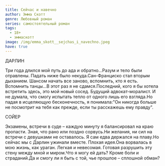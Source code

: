```yaml
---
title: Сейчас и навечно
author: Эмма Скотт
genre: Любовный роман
series: самостоятельный роман
tags:
  - 18+
  - эммаскотт
image: /img/emma_skott__sejchas_i_navechno.jpeg
have: true
---
```

ДАРЛИН

Три года длился мой путь до ада и обратно…Разум и тело были отравлены. Падать ниже было некуда.Сан-Франциско стал вторым дыханием. Шансом начать все заново, вспомнить, кто я есть. Вспомнить танцы…В этот раз я не сдамся.Последний, кого я бы хотела встретить здесь, это мой новый сосед. Будущий адвокат-моралист. И не думала, что смогу испытать тепло от одного лишь его взгляда.Но падая в исцеляющую бесконечность, я понимала:"Он никогда больше не посмотрит на тебя как прежде, если ты расскажешь ему правду".

СОЙЕР

Экзамены, встречи в суде – каждую минуту я балансировал на краю пропасти. Зная, что рано или поздно сорвусь.Ни желания, ни сил на встречи с девушками не оставалось. Я сам едва держался на плаву.Но сейчас мы с Дарлин ужинали вместе. Плохая идея.Она ворвалась в мою жизнь, как ураган. Легкая и невесомая. Готовая разрушить эту стену между мной и миром.Что я могу ей дать? Кроме боли и страданий.Да и смогу ли я быть с той, чье прошлое – сплошной обман?
